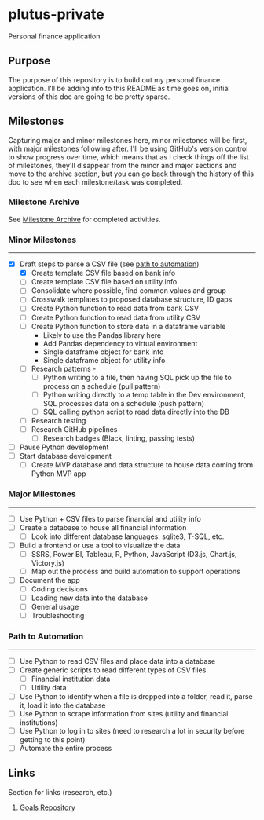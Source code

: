 # plutus-private

Personal finance application

## Purpose

The purpose of this repository is to build out my personal finance application.
I'll be adding info to this README as time goes on, initial versions of this doc
are going to be pretty sparse.

## Milestones

Capturing major and minor milestones here, minor milestones will be first, with
major milestones following after. I'll be using GitHub's version control to show
progress over time, which means that as I check things off the list of
milestones, they'll disappear from the minor and major sections and move to the
archive section, but you can go back through the history of this doc to see when
each milestone/task was completed.

### Milestone Archive

See [Milestone Archive](/milestone-archive.md) for completed activities.

### Minor Milestones

---

- [X] Draft steps to parse a CSV file (see [path to
  automation](#path-to-automation))
  - [X] Create template CSV file based on bank info
  - [ ] Create template CSV file based on utility info
  - [ ] Consolidate where possible, find common values and group
  - [ ] Crosswalk templates to proposed database structure, ID gaps
  - [ ] Create Python function to read data from bank CSV
  - [ ] Create Python function to read data from utility CSV
  - [ ] Create Python function to store data in a dataframe variable
    - Likely to use the Pandas library here
    - Add Pandas dependency to virtual environment
    - Single dataframe object for bank info
    - Single dataframe object for utility info
  - [ ] Research patterns -
    - [ ] Python writing to a file, then having SQL pick up the file to process
      on a schedule (pull pattern)
    - [ ] Python writing directly to a temp table in the Dev environment, SQL
      processes data on a schedule (push pattern)
    - [ ] SQL calling python script to read data directly into the DB
  - [ ] Research testing
  - [ ] Research GitHub pipelines
    - [ ] Research badges (Black, linting, passing tests)
- [ ] Pause Python development
- [ ] Start database development
  - [ ] Create MVP database and data structure to house data coming from Python
    MVP app

### Major Milestones

---

- [ ] Use Python + CSV files to parse financial and utility info
- [ ] Create a database to house all financial information
  - [ ] Look into different database languages: sqlite3, T-SQL, etc.
- [ ] Build a frontend or use a tool to visualize the data
  - [ ] SSRS, Power BI, Tableau, R, Python, JavaScript (D3.js, Chart.js,
    Victory.js)
  - [ ] Map out the process and build automation to support operations
- [ ] Document the app
  - [ ] Coding decisions
  - [ ] Loading new data into the database
  - [ ] General usage
  - [ ] Troubleshooting

### Path to Automation

---

- [ ] Use Python to read CSV files and place data into a database
- [ ] Create generic scripts to read different types of CSV files
  - [ ] Financial institution data
  - [ ] Utility data
- [ ] Use Python to identify when a file is dropped into a folder, read it,
  parse it, load it into the database
- [ ] Use Python to scrape information from sites (utility and financial
  institutions)
- [ ] Use Python to log in to sites (need to research a lot in security before
  getting to this point)
- [ ] Automate the entire process

## Links

Section for links (research, etc.)

1. [Goals Repository](https://github.com/K-Mertyris/2022-goals)
